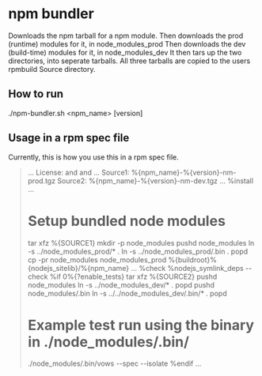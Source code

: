 # npm bundler
Downloads the npm tarball for a npm module.
Then downloads the prod (runtime) modules for it, in node_modules_prod
Then downloads the dev (build-time) modules for it, in node_modules_dev
It then tars up the two directories, into seperate tarballs.
All three tarballs are copied to the users rpmbuild Source directory.

## How to run
 ./npm-bundler.sh <npm_name> [version]


## Usage in a rpm spec file
Currently, this is how you use this in a rpm spec file.

> ...
> License:  <license1> and <license2> and <license3>
> ...
> Source1:       %{npm_name}-%{version}-nm-prod.tgz
> Source2:       %{npm_name}-%{version}-nm-dev.tgz
> ...
> %install
> ...
> # Setup bundled node modules
> tar xfz %{SOURCE1}
> mkdir -p node_modules
> pushd node_modules
> ln -s ../node_modules_prod/* .
> ln -s ../node_modules_prod/.bin .
> popd
> cp -pr node_modules node_modules_prod %{buildroot}%{nodejs_sitelib}/%{npm_name}
> ...
> %check
> %nodejs_symlink_deps --check
> %if 0%{?enable_tests}
> tar xfz %{SOURCE2}
> pushd node_modules
> ln -s ../node_modules_dev/* .
> popd
> pushd node_modules/.bin
> ln -s ../../node_modules_dev/.bin/* .
> popd
> # Example test run using the binary in ./node_modules/.bin/
> ./node_modules/.bin/vows --spec --isolate
> %endif
> ...



